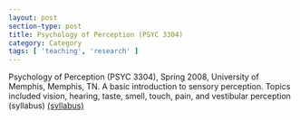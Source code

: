 ```yaml
---
layout: post
section-type: post
title: Psychology of Perception (PSYC 3304)
category: Category
tags: [ 'teaching', 'research' ]
---
```

Psychology of Perception (PSYC 3304), Spring 2008, University of Memphis, Memphis, TN. A basic introduction to sensory perception. Topics included vision, hearing, taste, smell, touch, pain, and vestibular perception (syllabus) [(syllabus)](https://blogs.memphis.edu/aolney/files/2019/10/Olney_PSYC-3304-UG-syllabus.pdf)
